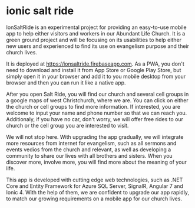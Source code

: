 # ionic salt ride

IonSaltRide is an experimental project for providing an easy-to-use mobile app to help either visitors and workers in our Abundant Life Church.  It is a green ground project and will be focusing on its usabilities to help either new users and experienced to find its use on evangelism purpose and their church lives.

It is deployed at https://ionsaltride.firebaseapp.com.  As a PWA, you don't need to download and install it from App Store or Google Play Store, but simply open it in your browser and add it to you mobile desktop from your browser and then you can run it like a native app.

After you open Salt Ride, you will find our church and several cell groups in a google maps of west Christchurch, where we are.  You can click on either the church or cell groups to find more information.  If interested, you are welcome to input your name and phone number so that we can reach you.  Additionaly, if you have no car, don't worry, we will offer free rides to our church or the cell group you are interested to visit.

We will not stop here.  With upgrading the app gradually, we will integrate more resources from internet for evangelism, such as all sermons and events vedios from the church and relevant, as well as developing a community to share our lives with all brothers and sisters.  When you discover more, involve more, you will find more about the meaning of your life.

This app is developed with cutting edge web technologies, such as .NET Core and Entity Framework for Azure SQL Server, SignalR, Angular 7 and Ionic 4.  With the help of them, we are confident to upgrade our app rapidly, to match our growing requirements on a mobile app for our church lives.


